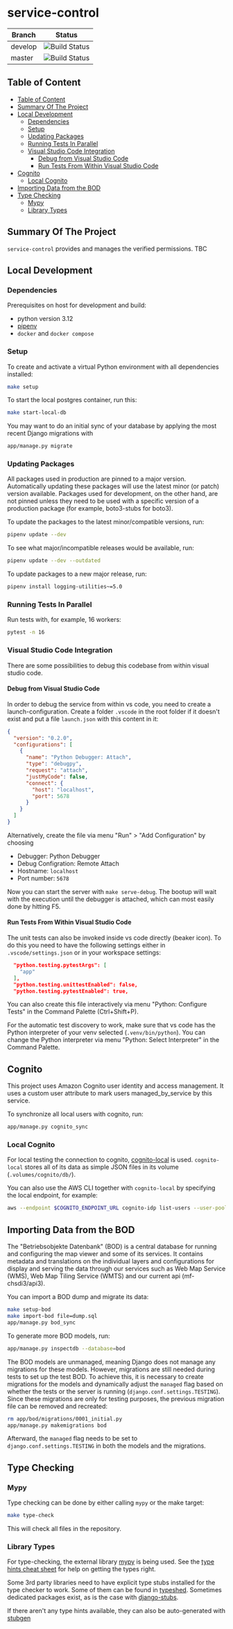 # service-control

| Branch | Status |
|--------|-----------|
| develop | ![Build Status](https://codebuild.eu-central-1.amazonaws.com/badges?uuid=eyJlbmNyeXB0ZWREYXRhIjoiZk43RFNPWm5aNldBYmE3NU95MkFWNVg0aG5oMk1VRlhVcHNmdEVGOGFwc05zRW1lVG4zaU40dnBtSUFsd2dxd0tESlNYN1VkSS9pbkpFWDJ1ajQ0dkhrPSIsIml2UGFyYW1ldGVyU3BlYyI6IktHVHNJL21aN0NKKzg0V2YiLCJtYXRlcmlhbFNldFNlcmlhbCI6MX0%3D&branch=develop) |
| master | ![Build Status](https://codebuild.eu-central-1.amazonaws.com/badges?uuid=eyJlbmNyeXB0ZWREYXRhIjoiZk43RFNPWm5aNldBYmE3NU95MkFWNVg0aG5oMk1VRlhVcHNmdEVGOGFwc05zRW1lVG4zaU40dnBtSUFsd2dxd0tESlNYN1VkSS9pbkpFWDJ1ajQ0dkhrPSIsIml2UGFyYW1ldGVyU3BlYyI6IktHVHNJL21aN0NKKzg0V2YiLCJtYXRlcmlhbFNldFNlcmlhbCI6MX0%3D&branch=master) |

## Table of Content

- [Table of Content](#table-of-content)
- [Summary Of The Project](#summary-of-the-project)
- [Local Development](#local-development)
  - [Dependencies](#dependencies)
  - [Setup](#setup)
  - [Updating Packages](#updating-packages)
  - [Running Tests In Parallel](#running-tests-in-parallel)
  - [Visual Studio Code Integration](#visual-studio-code-integration)
    - [Debug from Visual Studio Code](#debug-from-visual-studio-code)
    - [Run Tests From Within Visual Studio Code](#run-tests-from-within-visual-studio-code)
- [Cognito](#cognito)
  - [Local Cognito](#local-cognito)
- [Importing Data from the BOD](#importing-data-from-the-bod)
- [Type Checking](#type-checking)
  - [Mypy](#mypy)
  - [Library Types](#library-types)

## Summary Of The Project

`service-control` provides and manages the verified permissions.  TBC

## Local Development

### Dependencies

Prerequisites on host for development and build:

- python version 3.12
- [pipenv](https://pipenv-fork.readthedocs.io/en/latest/install.html)
- `docker` and `docker compose`

### Setup

To create and activate a virtual Python environment with all dependencies installed:

```bash
make setup
```

To start the local postgres container, run this:

```bash
make start-local-db
```

You may want to do an initial sync of your database by applying the most recent Django migrations with

```bash
app/manage.py migrate
```

### Updating Packages

All packages used in production are pinned to a major version. Automatically updating these packages
will use the latest minor (or patch) version available. Packages used for development, on the other
hand, are not pinned unless they need to be used with a specific version of a production package
(for example, boto3-stubs for boto3).

To update the packages to the latest minor/compatible versions, run:

```bash
pipenv update --dev
```

To see what major/incompatible releases would be available, run:

```bash
pipenv update --dev --outdated
```

To update packages to a new major release, run:

```bash
pipenv install logging-utilities~=5.0
```

### Running Tests In Parallel

Run tests with, for example, 16 workers:

```bash
pytest -n 16
```

### Visual Studio Code Integration

There are some possibilities to debug this codebase from within visual studio code.

#### Debug from Visual Studio Code

In order to debug the service from within vs code, you need to create a launch-configuration. Create
a folder `.vscode` in the root folder if it doesn't exist and put a file `launch.json` with this content
in it:

```json
{
  "version": "0.2.0",
  "configurations": [
    {
      "name": "Python Debugger: Attach",
      "type": "debugpy",
      "request": "attach",
      "justMyCode": false,
      "connect": {
        "host": "localhost",
        "port": 5678
      }
    }
  ]
}
```

Alternatively, create the file via menu "Run" > "Add Configuration" by choosing

- Debugger: Python Debugger
- Debug Configration: Remote Attach
- Hostname: `localhost`
- Port number: `5678`

Now you can start the server with `make serve-debug`.
The bootup will wait with the execution until the debugger is attached, which can most easily done by hitting F5.

#### Run Tests From Within Visual Studio Code

The unit tests can also be invoked inside vs code directly (beaker icon).
To do this you need to have the following settings either in
`.vscode/settings.json` or in your workspace settings:

```json
  "python.testing.pytestArgs": [
    "app"
  ],
  "python.testing.unittestEnabled": false,
  "python.testing.pytestEnabled": true,
```

You can also create this file interactively via menu "Python: Configure Tests"
in the Command Palette (Ctrl+Shift+P).

For the automatic test discovery to work, make sure that vs code has the Python
interpreter of your venv selected (`.venv/bin/python`).
You can change the Python interpreter via menu "Python: Select Interpreter"
in the Command Palette.

## Cognito

This project uses Amazon Cognito user identity and access management. It uses a custom user attribute to
mark users managed_by_service by this service.

To synchronize all local users with cognito, run:

```bash
app/manage.py cognito_sync
```

### Local Cognito

For local testing the connection to cognito, [cognito-local](https://github.com/jagregory/cognito-local) is used.
`cognito-local` stores all of its data as simple JSON files in its volume (`.volumes/cognito/db/`).

You can also use the AWS CLI together with `cognito-local` by specifying the local endpoint, for example:

```bash
aws --endpoint $COGNITO_ENDPOINT_URL cognito-idp list-users --user-pool-id $COGNITO_POOL_ID
```

## Importing Data from the BOD

The "Betriebsobjekte Datenbank" (BOD) is a central database for running and configuring the map
viewer and some of its services. It contains metadata and translations on the individual layers
and configurations for display and serving the data through our services such as Web Map Service
(WMS), Web Map Tiling Service (WMTS) and our current api (mf-chsdi3/api3).

You can import a BOD dump and migrate its data:

```bash
make setup-bod
make import-bod file=dump.sql
app/manage.py bod_sync
```

To generate more BOD models, run:

```bash
app/manage.py inspectdb --database=bod
```

The BOD models are unmanaged, meaning Django does not manage any migrations for these models.
However, migrations are still needed during tests to set up the test BOD. To achieve this, it is
necessary to create migrations for the models and dynamically adjust the `managed` flag based on
whether the tests or the server is running (`django.conf.settings.TESTING`). Since these migrations
are only for testing purposes, the previous migration file can be removed and recreated:


```bash
rm app/bod/migrations/0001_initial.py
app/manage.py makemigrations bod
```

Afterward, the `managed` flag needs to be set to `django.conf.settings.TESTING` in both the models
and the migrations.

## Type Checking

### Mypy

Type checking can be done by either calling `mypy` or the make target: 

```sh
make type-check
```

This will check all files in the repository.

### Library Types

For type-checking, the external library [mypy](https://mypy.readthedocs.io) is being used. See the [type hints cheat sheet](https://mypy.readthedocs.io/en/stable/cheat_sheet_py3.html) for help on getting the types right.

Some 3rd party libraries need to have explicit type stubs installed for the type checker
to work. Some of them can be found in [typeshed](https://github.com/python/typeshed). Sometimes dedicated
packages exist, as is the case with [django-stubs](https://pypi.org/project/django-stubs/).

If there aren't any type hints available, they can also be auto-generated with [stubgen](https://mypy.readthedocs.io/en/stable/stubgen.html)
